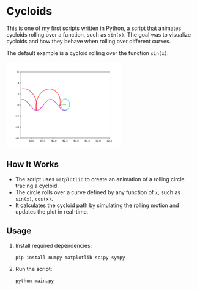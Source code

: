 # Cycloids

This is one of my first scripts written in Python, a script that animates cycloids rolling over a function, such as `sin(x)`. The goal was to visualize cycloids and how they behave when rolling over different curves.

The default example is a cycloid rolling over the function `sin(x)`.

<img src="cycloid.png" alt="cycloid" width="300"/>

## How It Works

- The script uses `matplotlib` to create an animation of a rolling circle tracing a cycloid.
- The circle rolls over a curve defined by any function of `x`, such as `sin(x)`, `cos(x)`.
- It calculates the cycloid path by simulating the rolling motion and updates the plot in real-time.

## Usage

1. Install required dependencies:
   ```bash
   pip install numpy matplotlib scipy sympy
   ```
2. Run the script:
   ```bash
   python main.py
    ```